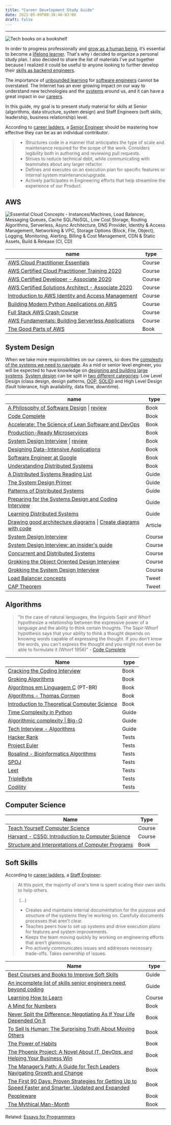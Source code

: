 ```yaml
---
title: "Career Development Study Guide"
date: 2021-05-09T00:36:48-03:00
draft: false
---
```


-----

![Tech books on a bookshelf](/images/tech-books.jpg)


In order to progress professionally and [grow as a human being](https://neilkakkar.com/powerful-life-skills.html), it’s  essential to become a [lifelong learner](https://nesslabs.com/lifelong-learning). That's why i decided to organize a personal study plan. I also decided to share the list of materials  I've put together because I realized it could be useful to anyone  looking to further develop their [skills as backend engineers](https://roadmap.sh/backend).

The importance of [unbounded learning](https://nesslabs.com/unbounded-learning?) for  [software engineers](https://blog.pragmaticengineer.com/advice-to-myself-when-starting-as-a-software-developer/)  cannot be overstated. The Internet has an ever growing impact on our way to understand new technologies and the [systems](https://neilkakkar.com/understanding-systems.html) around us, and it can have a great impact in our [careers](https://blog.theboringtech.io/2020/08/01/dev_career_for_the_long_haul.html).

In this guide, my goal is to present study material for skills at Senior (algorithms, data structure, system design) and Staff Engineers (soft skills, leadership, business relationship) level. 

According to [career ladders](https://career-ladders.dev/engineering/#senior-engineer), a [Senior Engineer](https://career-ladders.dev/engineering/#senior-engineer) should be mastering how effective they can be as an individual contributor.

> - Structures code in a manner that anticipates the type of scale and maintenance required for the scope of the work. Considers legibility both in authoring and reviewing pull requests.
> - Strives to reduce technical debt, while communicating with teammates about any larger refactor.
> - Defines and executes on an execution plan for specific features or  internal system maintenance/upgrade.
> -  Actively participates in Engineering efforts that help streamline the experience of our Product.        

## AWS

![Essential Cloud Concepts - Instances/Machines, Load Balancer, Messaging Queues, Cache SQL/NoSQL, Low Cost Storage, Routing Algorithms, Serverless, Async Architecture, DNS Provider, Identity & Access Management, Networking & VPC, Storage Options (Block, File, Object), Logging, Monitoring, Alerting, Billing & Cost Management, CDN & Static Assets, Build & Release (CI, CD)](/images/cloud-computing.png)

| name                                                         | type   |
| ------------------------------------------------------------ | ------ |
| [AWS Cloud Practitioner Essentials](https://www.coursera.org/learn/aws-cloud-practitioner-essentials#about) | Course |
| [AWS Certified Cloud Practitioner Training 2020](https://www.youtube.com/watch?v=3hLmDS179YE) | Course |
| [AWS Certified Developer - Associate 2020](https://www.youtube.com/watch?v=RrKRN9zRBWs&list=WL&index=59) | Course |
| [AWS Certified Solutions Architect - Associate 2020](https://www.youtube.com/watch?v=Ia-UEYYR44s) | Course |
| [Introduction to AWS Identity and Access Management](https://www.coursera.org/learn/introduction-to-aws-identity-and-access-management) | Course |
| [Building Modern Python Applications on AWS](https://www.coursera.org/learn/building-modern-python-applications-on-aws) | Course |
| [Full Stack AWS Crash Course](https://twitter.com/dabit3/status/1362142573402415106) | Course |
| [AWS Fundamentals: Building Serverless Applications](https://www.coursera.org/learn/aws-fundamentals-building-serverless-applications) | Course |
| [The Good Parts of AWS](https://gumroad.com/l/aws-good-parts) | Book   |

## System Design

When we take more responsibilities on our careers, so does the [complexity of the systems we need to navigate](https://www.siddharthsarda.com/p/developer-progression-as-a-function). As a mid or senior level  engineer, you will be expected to have knowledge on [designing and building large systems](https://twitter.com/sunilc_/status/1354113437496799233). [System design](https://twitter.com/sunilc_/status/1292703584719499264) can be split in [two different categories](https://huspi.com/blog-open/what-the-differences-lld-hld-dld): Low Level Design (class design, design patterns, [OOP](https://en.wikipedia.org/wiki/Object-oriented_programming), [SOLID](https://en.wikipedia.org/wiki/SOLID)) and High Level Design (fault tolerance, high availability, data flow, downtime).

| name                                                         | type    |
| ------------------------------------------------------------ | ------- |
| [A Philosophy of Software Design](https://amzn.to/2PKAuTq) \| [review](https://blog.pragmaticengineer.com/a-philosophy-of-software-design-review/) | Book    |
| [Code Complete](https://amzn.to/2RnkQ0Q)                     | Book    |
| [Accelerate: The Science of Lean Software and DevOps]()      | Book    |
| [Production-Ready Microservices](https://amzn.to/2QPNiIv)    | Book    |
| [System Design Interview](https://amzn.to/2RjWRiM) \| [review](https://blog.pragmaticengineer.com/system-design-interview-an-insiders-guide-review/) | Book    |
| [Designing Data-Intensive Applications](https://amzn.to/3eKU8Hu) | Book    |
| [Software Engineer at Google](https://abseil.io/resources/swe-book) | Book    |
| [Understanding Distributed Systems](https://understandingdistributed.systems/) | Book    |
| [A Distributed Systems Reading List](https://dancres.github.io/Pages/) | Guide   |
| [The System Design Primer](https://github.com/donnemartin/system-design-primer) | Guide   |
| [Patterns of Distributed Systems](https://martinfowler.com/articles/patterns-of-distributed-systems/) | Guide   |
| [Preparing for the Systems Design and Coding Interview](https://blog.pragmaticengineer.com/preparing-for-the-systems-design-and-coding-interviews/) | Guide   |
| [Learning Distributed Systems](https://www.siddharthsarda.com/p/learning-distributed-systems) | Guide   |
| [Drawing good architecture diagrams](https://www.ncsc.gov.uk/blog-post/drawing-good-architecture-diagrams) \| [Create diagrams with code](https://diagrams.mingrammer.com/) | Article |
| [System Design Interview](https://www.youtube.com/channel/UC9vLsnF6QPYuH51njmIooCQ) | Course  |
| [System Design Interview: an insider's guide](https://courses.systeminterview.com/courses/system-design-interview-an-insider-s-guide) | Course  |
| [Concurrent and Distributed Systems](https://www.youtube.com/playlist?list=PLeKd45zvjcDFUEv_ohr_HdUFe97RItdiB) | Course  |
| [Grokking the Object Oriented Design Interview](https://www.educative.io/courses/grokking-the-object-oriented-design-interview) | Course  |
| [Grokking the System Design Interview](https://www.educative.io/courses/grokking-the-system-design-interview) | Course  |
| [Load Balancer concepts](https://twitter.com/sunilc_/status/1399599996324962304) | Tweet   |
| [CAP Theorem](https://twitter.com/sunilc_/status/1400400067270377475) | Tweet   |

## Algorithms

> "In the case of natural languages, the linguists Sapir and Whorf hypothesize a relationship between the expressive power of a language and the ability to think certain thoughts. The Sapir-Whorf hypothesis says that your ability to think a thought depends on knowing words capable of expressing the thought. If you don't know the words, you can't express the thought and you might not even be able to formulate it (Whorf 1956)" - [Code Complete](https://amzn.to/2RnkQ0Q)

| Name                                                         | type  |
| ------------------------------------------------------------ | ----- |
| [Cracking the Coding Interview](https://amzn.to/3vxNvyX)     | Book  |
| [Groking Algorithms](https://amzn.to/3td9ppJ)                | Book  |
| [Algoritmos em Linguagem C](https://amzn.to/3e8XrsS) (PT-BR) | Book  |
| [Algorithms - Thomas Cormen](https://amzn.to/3eciquF)        | Book  |
| [Introduction to Theoretical Computer Science](https://introtcs.org/) | Book  |
| [Time Complexity in Python](https://wiki.python.org/moin/TimeComplexity) | Guide |
| [Algorithmic complexity \| Big-O](https://github.com/jwasham/coding-interview-university#algorithmic-complexity--big-o--asymptotic-analysis) | Guide |
| [Tech Interview - Algorithms](https://yangshun.github.io/tech-interview-handbook/algorithms/algorithms-introduction) | Guide |
| [Hacker Rank](https://www.hackerrank.com/)                   | Tests |
| [Project Euler](https://projecteuler.net/)                   | Tests |
| [Rosalind - Bioinformatics Algorithms](http://rosalind.info/) | Tests |
| [SPOJ](https://www.spoj.com/)                                | Tests |
| [Leet](https://leetcode.com/)                                | Tests |
| [TripleByte](https://triplebyte.com)                         | Tests |
| [Codility](https://www.codility.com/)                        | Tests |

## Computer Science

| Name                                                         | Type   |
| ------------------------------------------------------------ | ------ |
| [Teach Yourself Computer Science](https://teachyourselfcs.com/) | Course |
| [Harvard - CS50: Introduction to Computer Science](https://online-learning.harvard.edu/course/cs50-introduction-computer-science?delta=0) | Course |
| [Structure and Interpretations of Computer Programs](https://mitpress.mit.edu/sites/default/files/sicp/full-text/book/book.html) | Book   |

## Soft Skills

According to [career ladders](https://career-ladders.dev/engineering/#senior-engineer), a [Staff Engineer](https://career-ladders.dev/engineering/#staff-engineer):

> At this point, the majority of one's time is spent scaling their own skills to help others.
>
> ​	(...)
>
> - Creates and maintains internal documentation for the purpose and structure of the systems they're working on. Carefully documents processes that aren’t clear.        
> - Teaches peers how to set up systems and drive execution plans for features and system improvements.        
> - Keeps the team moving quickly by working on engineering efforts that aren’t glamorous.
> - Pro actively communicates issues and addresses necessary trade-offs. Takes ownership of issues. 

| Name                                                         | type   |
| ------------------------------------------------------------ | ------ |
| [Best Courses and Books to Improve Soft Skills](https://engineerseekingfire.com/best-courses-and-books-to-improve-soft-skills/) | Guide  |
| [An incomplete list of skills senior engineers need, beyond coding](https://www.elidedbranches.com/2021/06/an-incomplete-list-of-skills-senior.htm) | Guide  |
| [Learning How to Learn](https://www.coursera.org/learn/learning-how-to-learn) | Course |
| [A Mind for Numbers](https://amzn.to/2RphkTk)                | Book   |
| [Never Split the Difference: Negotiating As If Your Life Depended On It](https://www.amazon.com/gp/product/0062407805/) | Book   |
| [To Sell Is Human: The Surprising Truth About Moving Others](https://www.amazon.com/gp/product/1594631905/) | Book   |
| [The Power of Habits](https://amzn.to/3vKlYdv)               | Book   |
| [The Phoenix Project: A Novel About IT, DevOps, and Helping Your Business Win](https://amzn.to/3vOgWgq) | Book   |
| [The Manager’s Path: A Guide for Tech Leaders Navigating Growth and Change](https://amzn.to/3eZXaYi) | Book   |
| [The First 90 Days: Proven Strategies for Getting Up to Speed Faster and Smarter, Updated and Expanded](https://amzn.to/3xTuAAo) | Book   |
| [Peopleware](https://amzn.to/3hcdFU5)                        | Book   |
| [The Mythical Man-Month](https://amzn.to/3nR2ZLT)            | Book   |

Related: [Essays for Programmers](/posts/essays-for-programmers/)
